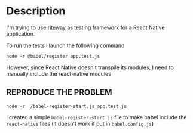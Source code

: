 # Description

I'm trying to use [riteway](https://github.com/ericelliott/riteway) as testing framework for a React Native application.

To run the tests i launch the following command

```shell
node -r @babel/register app.test.js
```

However, since React Native doesn't transpile its modules, I need to manually include the react-native modules

## REPRODUCE THE PROBLEM

```shell
node -r ./babel-register-start.js app.test.js
```

i created a simple `babel-register-start.js` file to make babel include the `react-native` files (it doesn't work if put in `babel.config.js`)
